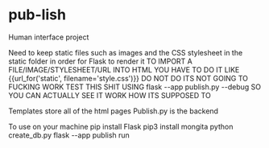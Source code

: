 # pub-lish
Human interface project




Need to keep static files such as images and the CSS stylesheet in the static folder in order for Flask to render it
TO IMPORT A FILE/IMAGE/STYLESHEET/URL INTO HTML YOU HAVE TO DO IT LIKE {{url_for('static', filename='style.css')}} DO NOT DO <link rel="stylesheet" href="style.css"> ITS NOT GOING TO FUCKING WORK
TEST THIS SHIT USING
 flask --app publish.py --debug 
SO YOU CAN ACTUALLY SEE IT WORK HOW ITS SUPPOSED TO


Templates store all of the html pages
Publish.py is the backend

To use on your machine 
    pip install Flask
    pip3 install mongita
    python create_db.py
    flask --app publish run